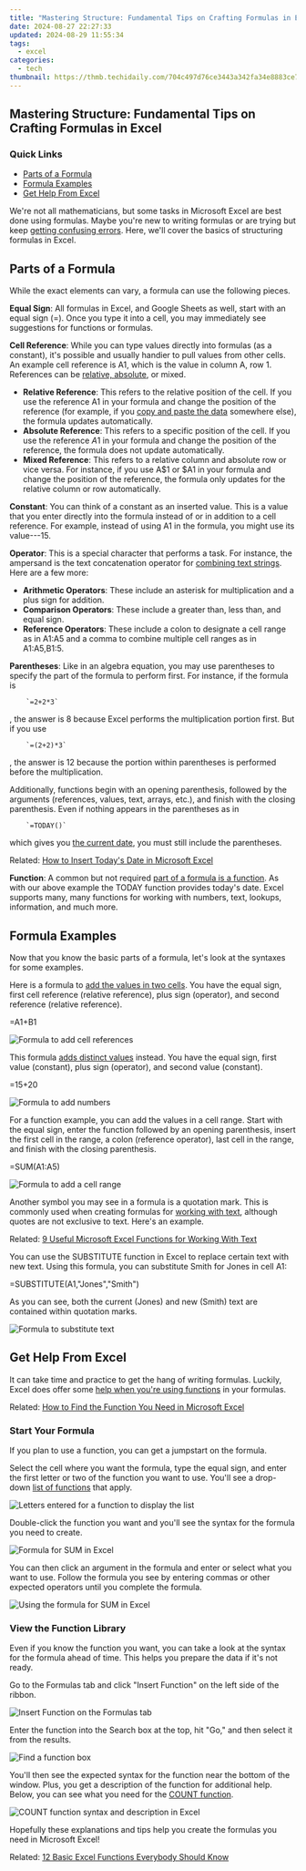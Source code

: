 ```yaml
---
title: "Mastering Structure: Fundamental Tips on Crafting Formulas in Excel"
date: 2024-08-27 22:27:33
updated: 2024-08-29 11:55:34
tags:
  - excel
categories:
  - tech
thumbnail: https://thmb.techidaily.com/704c497d76ce3443a342fa34e8883ce74ed2e3eea338695faa58de9221c96a80.jpg
---
```


## Mastering Structure: Fundamental Tips on Crafting Formulas in Excel

### Quick Links

* [Parts of a Formula](https://android-location-track.techidaily.com/how-to-turn-off-google-location-to-stop-tracking-you-on-vivo-s18-pro-drfone-by-drfone-virtual-android/)
* [Formula Examples](https://snapchat-videos.techidaily.com/new-2024-approved-from-ephemeral-to-everlasting-the-art-of-saving-social-media-snaps/)
* [Get Help From Excel](https://activate-lock.techidaily.com/in-2024-unlocking-an-icloud-locked-ipad-and-iphone-6s-plus-by-drfone-ios/)

 We're not all mathematicians, but some tasks in Microsoft Excel are best done using formulas. Maybe you're new to writing formulas or are trying but keep [getting confusing errors](https://instagram-videos.techidaily.com/updated-cut-and-paste-success-enhancing-videos-for-instagram-shares/). Here, we'll cover the basics of structuring formulas in Excel.

##  Parts of a Formula

 While the exact elements can vary, a formula can use the following pieces.

**Equal Sign**: All formulas in Excel, and Google Sheets as well, start with an equal sign (=). Once you type it into a cell, you may immediately see suggestions for functions or formulas.

**Cell Reference**: While you can type values directly into formulas (as a constant), it's possible and usually handier to pull values from other cells. An example cell reference is A1, which is the value in column A, row 1\. References can be [relative, absolute](https://some-guidance.techidaily.com/the-ultimate-step-by-step-guide-to-kinemasters-green-screen-mastery-for-2024/), or mixed.

* **Relative Reference**: This refers to the relative position of the cell. If you use the reference A1 in your formula and change the position of the reference (for example, if you [copy and paste the data](https://android-location.techidaily.com/9-best-free-android-monitoring-apps-to-monitor-phone-remotely-for-your-vivo-y100a-drfone-by-drfone-virtual/) somewhere else), the formula updates automatically.
* **Absolute Reference**: This refers to a specific position of the cell. If you use the reference $A$1 in your formula and change the position of the reference, the formula does not update automatically.
* **Mixed Reference**: This refers to a relative column and absolute row or vice versa. For instance, if you use A$1 or $A1 in your formula and change the position of the reference, the formula only updates for the relative column or row automatically.

**Constant**: You can think of a constant as an inserted value. This is a value that you enter directly into the formula instead of or in addition to a cell reference. For example, instead of using A1 in the formula, you might use its value---15.

**Operator**: This is a special character that performs a task. For instance, the ampersand is the text concatenation operator for [combining text strings](https://fake-location.techidaily.com/is-pgsharp-legal-when-you-are-playing-pokemon-on-xiaomi-redmi-13c-5g-drfone-by-drfone-virtual-android/). Here are a few more:

* **Arithmetic Operators**: These include an asterisk for multiplication and a plus sign for addition.
* **Comparison Operators**: These include a greater than, less than, and equal sign.
* **Reference Operators**: These include a colon to designate a cell range as in A1:A5 and a comma to combine multiple cell ranges as in A1:A5,B1:5.

**Parentheses**: Like in an algebra equation, you may use parentheses to specify the part of the formula to perform first. For instance, if the formula is 

        `=2+2*3`
    
 , the answer is 8 because Excel performs the multiplication portion first. But if you use 

        `=(2+2)*3`
    
 , the answer is 12 because the portion within parentheses is performed before the multiplication.

 Additionally, functions begin with an opening parenthesis, followed by the arguments (references, values, text, arrays, etc.), and finish with the closing parenthesis. Even if nothing appears in the parentheses as in 

        `=TODAY()`
    
 which gives you [the current date](https://blog-min.techidaily.com/how-to-recover-deleted-photos-from-android-gallery-app-on-redmi-note-12-5g-by-stellar-photo-recovery-android-mobile-photo-recover/), you must still include the parentheses.

Related: [How to Insert Today's Date in Microsoft Excel](https://blog-min.techidaily.com/how-to-recover-deleted-photos-from-android-gallery-app-on-redmi-note-12-5g-by-stellar-photo-recovery-android-mobile-photo-recover/) 

**Function**: A common but not required [part of a formula is a function](https://games-able.techidaily.com/is-premium-play-on-demand-worth-it/). As with our above example the TODAY function provides today's date. Excel supports many, many functions for working with numbers, text, lookups, information, and much more.

##  Formula Examples

 Now that you know the basic parts of a formula, let's look at the syntaxes for some examples.

 Here is a formula to [add the values in two cells](https://instagram-videos.techidaily.com/updated-steps-to-instagram-verification-and-fan-growth-in-under-150-characters/). You have the equal sign, first cell reference (relative reference), plus sign (operator), and second reference (relative reference).

=A1+B1

![Formula to add cell references](https://static1.howtogeekimages.com/wordpress/wp-content/uploads/2022/04/AddCells-ExcelStructureFormulas.png) 

 This formula [adds distinct values](https://instagram-clips.techidaily.com/updated-2024-approved-unveiling-instagrams-policies-a-musicians-legal-primer/) instead. You have the equal sign, first value (constant), plus sign (operator), and second value (constant).

=15+20

![Formula to add numbers](https://static1.howtogeekimages.com/wordpress/wp-content/uploads/2022/04/AddNumbers-ExcelStructureFormulas.png) 

 For a function example, you can add the values in a cell range. Start with the equal sign, enter the function followed by an opening parenthesis, insert the first cell in the range, a colon (reference operator), last cell in the range, and finish with the closing parenthesis.

=SUM(A1:A5)

![Formula to add a cell range](https://static1.howtogeekimages.com/wordpress/wp-content/uploads/2022/04/SumRange-ExcelStructureFormulas.png) 

 Another symbol you may see in a formula is a quotation mark. This is commonly used when creating formulas for [working with text](https://video-screen-grab.techidaily.com/updated-the-art-of-smooth-video-transitioning-for-2024/), although quotes are not exclusive to text. Here's an example.

Related: [9 Useful Microsoft Excel Functions for Working With Text](https://video-screen-grab.techidaily.com/updated-the-art-of-smooth-video-transitioning-for-2024/) 

 You can use the SUBSTITUTE function in Excel to replace certain text with new text. Using this formula, you can substitute Smith for Jones in cell A1:

=SUBSTITUTE(A1,"Jones","Smith")

 As you can see, both the current (Jones) and new (Smith) text are contained within quotation marks.

![Formula to substitute text](https://static1.howtogeekimages.com/wordpress/wp-content/uploads/2022/04/SubstituteFormula-ExcelStructureFormulas.png) 

##  Get Help From Excel

 It can take time and practice to get the hang of writing formulas. Luckily, Excel does offer some [help when you're using functions](https://win11.techidaily.com/renaissance-pc-refresh-with-atlasos/) in your formulas.

Related: [How to Find the Function You Need in Microsoft Excel](https://win11.techidaily.com/renaissance-pc-refresh-with-atlasos/) 

###  Start Your Formula

 If you plan to use a function, you can get a jumpstart on the formula.

 Select the cell where you want the formula, type the equal sign, and enter the first letter or two of the function you want to use. You'll see a drop-down [list of functions](https://visual-screen-recording.techidaily.com/in-2024-a-step-by-step-recorder-for-discord-enthusiasts/) that apply.

![Letters entered for a function to display the list](https://static1.howtogeekimages.com/wordpress/wp-content/uploads/2022/04/StartFunction-ExcelStructureFormulas.png) 

 Double-click the function you want and you'll see the syntax for the formula you need to create.

![Formula for SUM in Excel](https://static1.howtogeekimages.com/wordpress/wp-content/uploads/2022/04/SumSyntax-ExcelStructureFormulas.png) 

 You can then click an argument in the formula and enter or select what you want to use. Follow the formula you see by entering commas or other expected operators until you complete the formula.

![Using the formula for SUM in Excel](https://static1.howtogeekimages.com/wordpress/wp-content/uploads/2022/04/SumFormula-ExcelStructureFormulas.png) 

###  View the Function Library

 Even if you know the function you want, you can take a look at the syntax for the formula ahead of time. This helps you prepare the data if it's not ready.

 Go to the Formulas tab and click "Insert Function" on the left side of the ribbon.

![Insert Function on the Formulas tab](https://static1.howtogeekimages.com/wordpress/wp-content/uploads/2022/04/InsertFunctionRibbon-ExcelStructureFormulas.png) 

 Enter the function into the Search box at the top, hit "Go," and then select it from the results.

![Find a function box](https://static1.howtogeekimages.com/wordpress/wp-content/uploads/2022/04/InsertFunctionSearch-ExcelStructureFormulas.png) 

 You'll then see the expected syntax for the function near the bottom of the window. Plus, you get a description of the function for additional help. Below, you can see what you need for the [COUNT function](https://android-location-track.techidaily.com/how-to-track-a-lost-xiaomi-redmi-note-12t-pro-for-free-drfone-by-drfone-virtual-android/).

![COUNT function syntax and description in Excel](https://static1.howtogeekimages.com/wordpress/wp-content/uploads/2022/04/InsertFunctionSyntax-ExcelStructureFormulas.png) 

 Hopefully these explanations and tips help you create the formulas you need in Microsoft Excel!

Related: [12 Basic Excel Functions Everybody Should Know](https://visual-screen-recording.techidaily.com/in-2024-a-step-by-step-recorder-for-discord-enthusiasts/)

<ins class="adsbygoogle"
     style="display:block"
     data-ad-format="autorelaxed"
     data-ad-client="ca-pub-7571918770474297"
     data-ad-slot="1223367746"></ins>



<ins class="adsbygoogle"
     style="display:block"
     data-ad-client="ca-pub-7571918770474297"
     data-ad-slot="8358498916"
     data-ad-format="auto"
     data-full-width-responsive="true"></ins>
